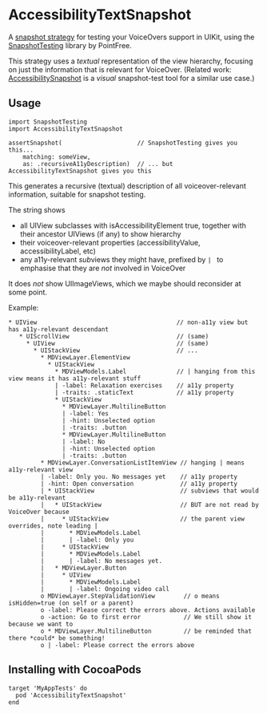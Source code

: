 # AccessibilityTextSnapshot

A [snapshot strategy](https://github.com/pointfreeco/swift-snapshot-testing#snapshot-anything) for testing your VoiceOvers support in UIKit, using the [SnapshotTesting](https://github.com/pointfreeco/swift-snapshot-testing) library by PointFree.

This strategy uses a _textual_ representation of the view hierarchy, focusing on just the information that is relevant for VoiceOver. (Related work: [AccessibilitySnapshot](https://github.com/cashapp/AccessibilitySnapshot) is a _visual_ snapshot-test tool for a similar use case.)

## Usage

    import SnapshotTesting
    import AccessibilityTextSnapshot

    assertSnapshot(                     // SnapshotTesting gives you this...
        matching: someView,
        as: .recursiveA11yDescription)  // ... but AccessibilityTextSnapshot gives you this

This generates a recursive (textual) description of all voiceover-relevant information, suitable for snapshot testing.

The string shows
* all UIView subclasses with isAccessibilityElement true, together with their ancestor UIViews (if any) to show hierarchy
* their voiceover-relevant properties (accessibilityValue, accessibilityLabel, etc) 
* any a11y-relevant *sub*views they might have, prefixed by `| ` to emphasise that they are *not* involved in VoiceOver

It does *not* show UIImageViews, which we maybe should reconsider at some point.

Example:

    * UIView                                       // non-a11y view but has a11y-relevant descendant
       * UIScrollView                              // (same)
         * UIView                                  // (same)
           * UIStackView                           // ...
             * MDViewLayer.ElementView
               * UIStackView
                 * MDViewModels.Label              // | hanging from this view means it has a11y-relevant stuff
                 | -label: Relaxation exercises    // a11y property
                 | -traits: .staticText            // a11y property
                 * UIStackView
                   * MDViewLayer.MultilineButton
                   | -label: Yes
                   | -hint: Unselected option
                   | -traits: .button
                   * MDViewLayer.MultilineButton
                   | -label: No
                   | -hint: Unselected option
                   | -traits: .button
             * MDViewLayer.ConversationListItemView // hanging | means a11y-relevant view
             | -label: Only you. No messages yet    // a11y property
             | -hint: Open conversation             // a11y property
             | * UIStackView                        // subviews that would be a11y-relevant
             |   * UIStackView                      // BUT are not read by VoiceOver because
             |     * UIStackView                    // the parent view overrides, note leading |
             |       * MDViewModels.Label
             |       | -label: Only you
             |     * UIStackView
             |       * MDViewModels.Label
             |       | -label: No messages yet.
             |   * MDViewLayer.Button
             |     * UIView
             |       * MDViewModels.Label
             |       | -label: Ongoing video call
             o MDViewLayer.StepValidationView        // o means isHidden=true (on self or a parent)
             o -label: Please correct the errors above. Actions available
             o -action: Go to first error            // We still show it because we want to
             o * MDViewLayer.MultilineButton         // be reminded that there *could* be something!
             o | -label: Please correct the errors above



## Installing with CocoaPods

    target 'MyAppTests' do
      pod 'AccessibilityTextSnapshot'
    end

